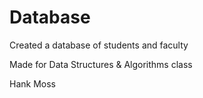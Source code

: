 # Database

Created a database of students and faculty

Made for Data Structures & Algorithms class

Hank Moss
